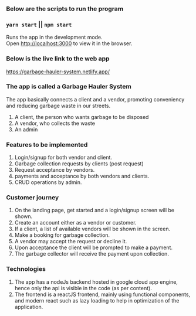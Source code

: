 ### Below are the scripts to run the program

### `yarn start` || `npm start`

Runs the app in the development mode.\
Open [http://localhost:3000](http://localhost:3000) to view it in the browser.

### Below is the live link to the web app

https://garbage-hauler-system.netlify.app/

### The app is called a Garbage Hauler System

The app basically connects a client and a vendor, promoting conveniency and reducing garbage waste in our streets.

1. A client, the person who wants garbage to be disposed
2. A vendor, who collects the waste
3. An admin

### Features to be implemented

1. Login/signup for both vendor and client.
2. Garbage collection requests by clients (post request)
3. Request acceptance by vendors.
4. payments and acceptance by both vendors and clients.
5. CRUD operations by admin.

### Customer journey

1. On the landing page, get started and a login/signup screen will be shown.
2. Create an account either as a vendor or customer.
3. If a client, a list of available vendors will be shown in the screen.
4. Make a booking for garbage collection.
5. A vendor may accept the request or decline it.
6. Upon acceptance the client will be prompted to make a payment.
7. The garbage collector will receive the payment upon collection.

### Technologies

1. The app has a nodeJs backend hosted in google cloud app engine, hence only the api is visible in the code (as per content).
2. The frontend is a reactJS frontend, mainly using functional components, and modern react such as lazy loading to help in optimization of the application.
